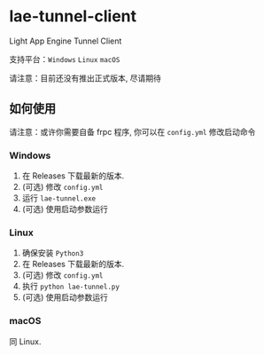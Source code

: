 # lae-tunnel-client
Light App Engine Tunnel Client

支持平台：`Windows` `Linux` `macOS`

请注意：目前还没有推出正式版本, 尽请期待

## 如何使用

请注意：或许你需要自备 frpc 程序, 你可以在 `config.yml` 修改启动命令

### Windows
1. 在 Releases 下载最新的版本.
2. (可选) 修改 `config.yml`
3. 运行 `lae-tunnel.exe`
4. (可选) 使用启动参数运行

### Linux
1. 确保安装 `Python3`
2. 在 Releases 下载最新的版本.
3. (可选) 修改 `config.yml`
4. 执行 `python lae-tunnel.py`
5. (可选) 使用启动参数运行

### macOS
同 Linux.
